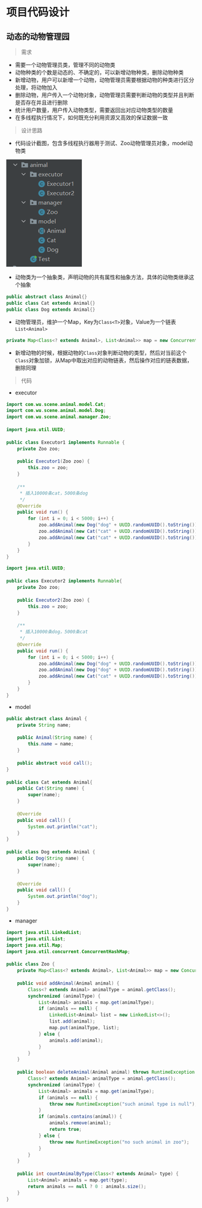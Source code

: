 # 项目代码设计

## 动态的动物管理园

> 需求

- 需要一个动物管理员类，管理不同的动物类
- 动物种类的个数是动态的、不确定的，可以新增动物种类，删除动物种类
- 新增动物，用户可以新增一个动物，动物管理员需要根据动物的种类进行区分处理，将动物加入
- 删除动物，用户传入一个动物对象，动物管理员需要判断动物的类型并且判断是否存在并且进行删除
- 统计用户数量，用户传入动物类型，需要返回出对应动物类型的数量
- 在多线程执行情况下，如何既充分利用资源又高效的保证数据一致

> 设计思路

- 代码设计截图，包含多线程执行器用于测试、Zoo动物管理员对象，model动物类

![image-20220519172542477](images/image-20220519172542477.png)

- 动物类为一个抽象类，声明动物的共有属性和抽象方法，具体的动物类继承这个抽象

```java
public abstract class Animal{}
public class Cat extends Animal{}
public class Dog extends Animal{}
```

- 动物管理员，维护一个Map，Key为`Class<T>`对象，Value为一个链表`List<Animal>`

```java
private Map<Class<? extends Animal>, List<Animal>> map = new ConcurrentHashMap<>();
```

- 新增动物的时候，根据动物的`Class`对象判断动物的类型，然后对当前这个`Class`对象加锁，从Map中取出对应的动物链表，然后操作对应的链表数据，删除同理

> 代码

- executor

```java
import com.wu.scene.animal.model.Cat;
import com.wu.scene.animal.model.Dog;
import com.wu.scene.animal.manager.Zoo;

import java.util.UUID;

public class Executor1 implements Runnable {
    private Zoo zoo;

    public Executor1(Zoo zoo) {
        this.zoo = zoo;
    }

    /**
     * 插入10000条cat，5000条dog
     */
    @Override
    public void run() {
        for (int i = 0; i < 5000; i++) {
            zoo.addAnimal(new Dog("dog" + UUID.randomUUID().toString()));
            zoo.addAnimal(new Cat("cat" + UUID.randomUUID().toString()));
            zoo.addAnimal(new Cat("cat" + UUID.randomUUID().toString()));
        }
    }
}
```

```java
import java.util.UUID;

public class Executor2 implements Runnable{
    private Zoo zoo;

    public Executor2(Zoo zoo) {
        this.zoo = zoo;
    }

    /**
     * 插入10000条dog，5000条cat
     */
    @Override
    public void run() {
        for (int i = 0; i < 5000; i++) {
            zoo.addAnimal(new Dog("dog" + UUID.randomUUID().toString()));
            zoo.addAnimal(new Dog("dog" + UUID.randomUUID().toString()));
            zoo.addAnimal(new Cat("cat" + UUID.randomUUID().toString()));
        }
    }
}
```

- model

```java
public abstract class Animal {
    private String name;

    public Animal(String name) {
        this.name = name;
    }

    public abstract void call();
}

public class Cat extends Animal{
    public Cat(String name) {
        super(name);
    }

    @Override
    public void call() {
        System.out.println("cat");
    }
}

public class Dog extends Animal {
    public Dog(String name) {
        super(name);
    }

    @Override
    public void call() {
        System.out.println("dog");
    }
}
```

- manager

```java
import java.util.LinkedList;
import java.util.List;
import java.util.Map;
import java.util.concurrent.ConcurrentHashMap;

public class Zoo {
    private Map<Class<? extends Animal>, List<Animal>> map = new ConcurrentHashMap<>();

    public void addAnimal(Animal animal) {
        Class<? extends Animal> animalType = animal.getClass();
        synchronized (animalType) {
            List<Animal> animals = map.get(animalType);
            if (animals == null) {
                LinkedList<Animal> list = new LinkedList<>();
                list.add(animal);
                map.put(animalType, list);
            } else {
                animals.add(animal);
            }
        }
    }

    public boolean deleteAnimal(Animal animal) throws RuntimeException {
        Class<? extends Animal> animalType = animal.getClass();
        synchronized (animalType) {
            List<Animal> animals = map.get(animalType);
            if (animals == null) {
                throw new RuntimeException("such animal type is null");
            }
            if (animals.contains(animal)) {
                animals.remove(animal);
                return true;
            } else {
                throw new RuntimeException("no such animal in zoo");
            }
        }
    }

    public int countAnimalByType(Class<? extends Animal> type) {
        List<Animal> animals = map.get(type);
        return animals == null ? 0 : animals.size();
    }
}
```

